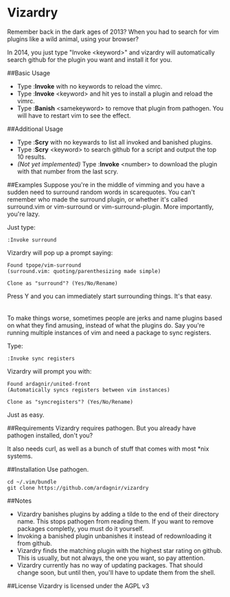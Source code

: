 Vizardry
============

Remember back in the dark ages of 2013? When you had to search for vim plugins like a wild animal, using your browser?

In 2014, you just type "Invoke &lt;keyword&gt;" and vizardry will automatically search github for the plugin you want and install it for you.

##Basic Usage
- Type :<b>Invoke</b> with no keywords to reload the vimrc.
- Type :<b>Invoke</b> &lt;keyword&gt; and hit yes to install a plugin and reload the vimrc.
- Type :<b>Banish</b> &lt;samekeyword&gt; to remove that plugin from pathogen. You will have to restart vim to see the effect.

##Additional Usage
- Type :<b>Scry</b> with no keywards to list all invoked and banished plugins.
- Type :<b>Scry</b> &lt;keyword&gt; to search github for a script and output the top 10 results.
- <i>(Not yet implemented)</i> Type :<b>Invoke</b> &lt;number&gt; to download the plugin with that number from the last scry.

##Examples
Suppose you're in the middle of vimming and you have a sudden need to surround random words in scarequotes. You can't remember who made the surround plugin, or whether it's called surround.vim or vim-surround or vim-surround-plugin. More importantly, you're lazy.

Just type:

    :Invoke surround

Vizardry will pop up a prompt saying:

    Found tpope/vim-surround
    (surround.vim: quoting/parenthesizing made simple)

    Clone as "surround"? (Yes/No/Rename)

Press Y and you can immediately start surrounding things. It's that easy.
<br><br><br>
To make things worse, sometimes people are jerks and name plugins based on what they find amusing, instead of what the plugins do. Say you're running multiple instances of vim and need a package to sync registers.

Type:

    :Invoke sync registers

Vizardry will prompt you with:

    Found ardagnir/united-front
    (Automatically syncs registers between vim instances)

    Clone as "syncregisters"? (Yes/No/Rename)

Just as easy.

##Requirements
Vizardry requires pathogen. But you already have pathogen installed, don't you?

It also needs curl, as well as a bunch of stuff that comes with most \*nix systems.


##Installation
Use pathogen.

    cd ~/.vim/bundle
    git clone https://github.com/ardagnir/vizardry

##Notes
- Vizardry banishes plugins by adding a tilde to the end of their directory name. This stops pathogen from reading them. If you want to remove packages completly, you must do it yourself.
- Invoking a banished plugin unbanishes it instead of redownloading it from github.
- Vizardry finds the matching plugin with the highest star rating on github. This is usually, but not always, the one you want, so pay attention.
- Vizardry currently has no way of updating packages. That should change soon, but until then, you'll have to update them from the shell.

##License
Vizardry is licensed under the AGPL v3
